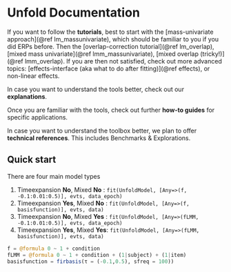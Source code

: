 # Unfold Documentation

If you want to follow the **tutorials**, best to start with the [mass-univariate approach](@ref lm_massunivariate), which should be familiar to you if you did ERPs before. Then the [overlap-correction tutorial](@ref lm_overlap), [mixed mass univariate](@ref lmm_massunivariate), [mixed overlap (tricky!)](@ref lmm_overlap). If you are then not satisfied, check out more advanced topics: [effects-interface (aka what to do after fitting)](@ref effects), or non-linear effects.

In case you want to understand the tools better, check out our **explanations**.

Once you are familiar with the tools, check out further **how-to guides** for specific applications.

In case you want to understand the toolbox better, we plan to offer **technical references**. This includes Benchmarks & Explorations.

## Quick start

There are four main model types

1. Timeexpansion **No**, Mixed **No**  : `fit(UnfoldModel, [Any=>(f, -0.1:0.01:0.5)], evts, data_epoch)`
1. Timeexpansion **Yes**, Mixed **No** : `fit(UnfoldModel, [Any=>(f, basisfunction)], evts, data)`
1. Timeexpansion **No**, Mixed **Yes** : `fit(UnfoldModel, [Any=>(fLMM, -0.1:0.01:0.5)], evts, data_epoch)`
1. Timeexpansion **Yes**, Mixed **Yes**: `fit(UnfoldModel, [Any=>(fLMM, basisfunction)], evts, data)`

```julia
f = @formula 0 ~ 1 + condition
fLMM = @formula 0 ~ 1 + condition + (1|subject) + (1|item)
basisfunction = firbasis(τ = (-0.1,0.5), sfreq = 100))
```
